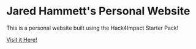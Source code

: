 # Jared Hammett's Personal Website
This is a personal website built using the Hack4Impact Starter Pack!

[Visit it Here!](https://Jhammett03.github.io/main)